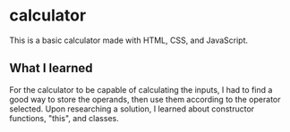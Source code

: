 # calculator

This is a basic calculator made with HTML, CSS, and JavaScript.

## What I learned

For the calculator to be capable of calculating the inputs, I had to find
a good way to store the operands, then use them according to the operator selected.
Upon researching a solution, I learned about constructor functions, "this", and classes.
